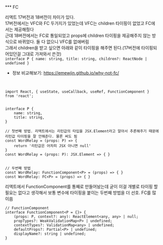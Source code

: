 
*** FC

리액트 17버전과 18버전이 차이가 있다.  
17버전에서는 VFC와 FC 두가지가 있었는데 VFC는 children 타이핑이 없었고 FC에서는 제공해줬다  
근데 18버전에서는 FC로 통일되었고 props에 children 타이핑을 제공해주지 않는 방식으로 바뀌었다. 둘 다 없으니 VFC를 없애버림  
그래서 children을 받고 싶으면 아래와 같이 타이핑을 해주면 된다.(17버전에 타이핑되어있던걸 그대로 가져와서 쓴것)  
```interface P { name: string, title: string, children?: ReactNode | undefined }```  
* 정보 비교해보기: https://emewjin.github.io/why-not-fc/


<br>



```
import React, { useState, useCallback, useRef, FunctionComponent } from 'react';


interface P {
    name: string,
    title: string,
}

// 첫번째 방법. 리액트에서는 리턴값의 타입을 JSX.Element라고 알아서 추론해주기 때문에 리턴값 타이핑을 잘 안해준다. 물론 써도 됨
const WordRelay = (props: P) => {
    return '리턴값은 어차피 JSX 아니면 null'
}
const WordRelay = (props: P): JSX.Element => { }	


// 두번째 방법
const WordRelay: FunctionComponent<P> = (props) => { }
const WordRelay: FC<P> = (props) => { }
```

리액트에서 FunctionComponent를 통째로 만들어놨는데 굳이 이걸 개별로 타이핑 할 필요는 없다고 생각해서 보통 변수에 타이핑을 붙이는 두번째 방법을 더 선호. FC를 많이씀
```
// FunctionComponent
interface FunctionComponent<P = {}> {
    (props: P, context?: any): ReactElement<any, any> | null;
    propTypes?: WeakValidationMap<P> | undefined;
    contextTypes?: ValidationMap<any> | undefined;
    defaultProps?: Partial<P> | undefined;
    displayName?: string | undefined;
}
```


